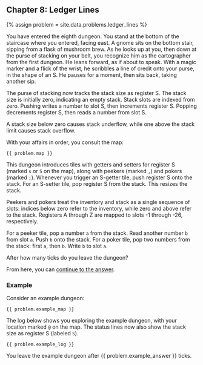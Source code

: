 ## Chapter 8: Ledger Lines

{% assign problem = site.data.problems.ledger_lines %}

You have entered the eighth dungeon. You stand at the bottom of the staircase where you entered, facing east. A gnome sits on the bottom stair, sipping from a flask of mushroom brew. As he looks up at you, then down at the purse of stacking on your belt, you recognize him as the cartographer from the first dungeon. He leans forward, as if about to speak. With a magic marker and a flick of the wrist, he scribbles a line of credit onto your purse, in the shape of an S. He pauses for a moment, then sits back, taking another sip.

The purse of stacking now tracks the stack size as register S. The stack size is initially zero, indicating an empty stack. Stack slots are indexed from zero. Pushing writes a number to slot S, then increments register S. Popping decrements register S, then reads a number from slot S.

A stack size below zero causes stack underflow, while one above the stack limit causes stack overflow.

With your affairs in order, you consult the map:

```
{{ problem.map }}
```

This dungeon introduces tiles with getters and setters for register S (marked `s` or `S`  on the map), along with peekers (marked `,`) and pokers (marked `;`). Whenever you trigger an S-getter tile, push register S onto the stack. For an S-setter tile, pop register S from the stack. This resizes the stack.

Peekers and pokers treat the inventory and stack as a single sequence of slots: indices below zero refer to the inventory, while zero and above refer to the stack. Registers A through Z are mapped to slots -1 through -26, respectively.

For a peeker tile, pop a number `a` from the stack. Read another number `b` from slot `a`. Push `b` onto the stack. For a poker tile, pop two numbers from the stack: first `a`, then `b`. Write `b` to slot `a`.

After how many ticks do you leave the dungeon?

From here, you can [continue to the answer](../../answers/chapters/08/ledger-lines.md).


### Example

Consider an example dungeon:

```
{{ problem.example_map }}
```

The log below shows you exploring the example dungeon, with your location marked `@` on the map. The status lines now also show the stack size as register S (labeled `S`).

```
{{ problem.example_log }}
```

You leave the example dungeon after {{ problem.example_answer }} ticks.
